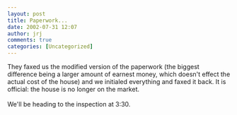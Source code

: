 ```yaml
---
layout: post
title: Paperwork...
date: 2002-07-31 12:07
author: jrj
comments: true
categories: [Uncategorized]
---
```

They faxed us the modified version of the paperwork (the biggest difference being a larger amount of earnest money, which doesn't effect the actual cost of the house) and we initialed everything and faxed it back. It is official: the house is no longer on the market.<br /><br />We'll be heading to the inspection at 3:30.
